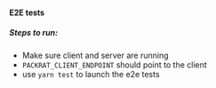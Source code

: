 #### E2E tests

##### Steps to run:

- Make sure client and server are running
- `PACKRAT_CLIENT_ENDPOINT` should point to the client
- use `yarn test` to launch the e2e tests